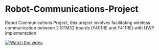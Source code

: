 # Robot-Communications-Project
Robot Communications Project, this project involves facilitating wireless communication between 2 STM32 boards (F401RE and F411RE) with UWP implementation


[![Watch the video](https://img.youtube.com/vi/F0_B8cPihgo/hqdefault.jpg)](https://youtu.be/F0_B8cPihgo)
